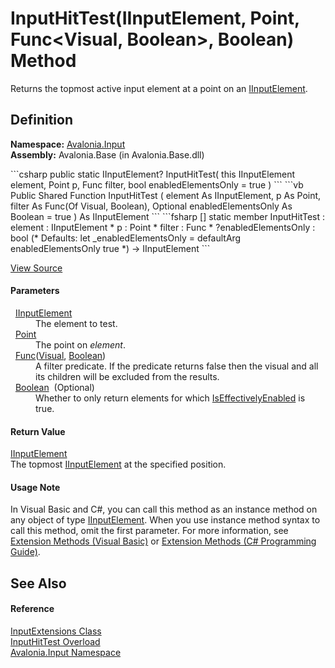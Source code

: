 # InputHitTest(IInputElement, Point, Func&lt;Visual, Boolean&gt;, Boolean) Method


Returns the topmost active input element at a point on an <a href="T_Avalonia_Input_IInputElement">IInputElement</a>.



## Definition
**Namespace:** <a href="N_Avalonia_Input">Avalonia.Input</a>  
**Assembly:** Avalonia.Base (in Avalonia.Base.dll)

<Tabs groupId="api-code-preview">
<TabItem value="csharp" label="C#">
```csharp
public static IInputElement? InputHitTest(
	this IInputElement element,
	Point p,
	Func<Visual, bool> filter,
	bool enabledElementsOnly = true
)
```
</TabItem>
<TabItem value="vb" label="VB">
```vb
<ExtensionAttribute>
Public Shared Function InputHitTest ( 
	element As IInputElement,
	p As Point,
	filter As Func(Of Visual, Boolean),
	Optional enabledElementsOnly As Boolean = true
) As IInputElement
```
</TabItem>
<TabItem value="fsharp" label="F#">
```fsharp
[<ExtensionAttribute>]
static member InputHitTest : 
        element : IInputElement * 
        p : Point * 
        filter : Func<Visual, bool> * 
        ?enabledElementsOnly : bool 
(* Defaults:
        let _enabledElementsOnly = defaultArg enabledElementsOnly true
*)
-> IInputElement 
```
</TabItem>
</Tabs>



<a href="https://github.com/AvaloniaUI/Avalonia/tree/master/src/Avalonia.Base/Input/InputExtensions.cs#L72" title="View the source code">View Source</a>



#### Parameters
<dl><dt>  <a href="T_Avalonia_Input_IInputElement">IInputElement</a></dt><dd>The element to test.</dd><dt>  <a href="T_Avalonia_Point">Point</a></dt><dd>The point on <em>element</em>.</dd><dt>  <a href="https://learn.microsoft.com/dotnet/api/system.func-2" target="_blank" rel="noopener noreferrer">Func</a>(<a href="T_Avalonia_Visual">Visual</a>, <a href="https://learn.microsoft.com/dotnet/api/system.boolean" target="_blank" rel="noopener noreferrer">Boolean</a>)</dt><dd>A filter predicate. If the predicate returns false then the visual and all its children will be excluded from the results.</dd><dt>  <a href="https://learn.microsoft.com/dotnet/api/system.boolean" target="_blank" rel="noopener noreferrer">Boolean</a>  (Optional)</dt><dd>Whether to only return elements for which <a href="P_Avalonia_Input_IInputElement_IsEffectivelyEnabled">IsEffectivelyEnabled</a> is true.</dd></dl>

#### Return Value
<a href="T_Avalonia_Input_IInputElement">IInputElement</a>  
The topmost <a href="T_Avalonia_Input_IInputElement">IInputElement</a> at the specified position.

#### Usage Note
In Visual Basic and C#, you can call this method as an instance method on any object of type <a href="T_Avalonia_Input_IInputElement">IInputElement</a>. When you use instance method syntax to call this method, omit the first parameter. For more information, see <a href="https://docs.microsoft.com/dotnet/visual-basic/programming-guide/language-features/procedures/extension-methods" target="_blank" rel="noopener noreferrer">Extension Methods (Visual Basic)</a> or <a href="https://docs.microsoft.com/dotnet/csharp/programming-guide/classes-and-structs/extension-methods" target="_blank" rel="noopener noreferrer">Extension Methods (C# Programming Guide)</a>.

## See Also


#### Reference
<a href="T_Avalonia_Input_InputExtensions">InputExtensions Class</a>  
<a href="Overload_Avalonia_Input_InputExtensions_InputHitTest">InputHitTest Overload</a>  
<a href="N_Avalonia_Input">Avalonia.Input Namespace</a>  

